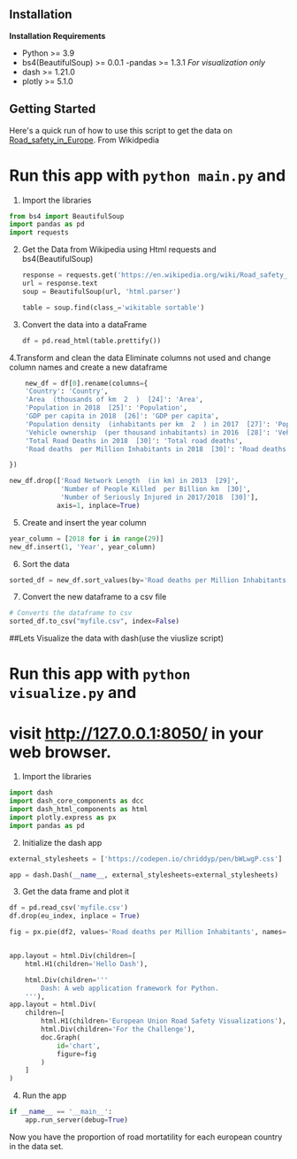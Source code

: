 
## Installation

**Installation Requirements**
- Python >= 3.9
- bs4(BeautifulSoup) >= 0.0.1
-pandas >= 1.3.1
*For visualization only*
- dash >= 1.21.0
- plotly >= 5.1.0



## Getting Started

Here's a quick run of how to use this script to get the data on 
[Road_safety_in_Europe](https://en.wikipedia.org/wiki/Road_safety_in_Europe). From Wikidpedia
# Run this app with `python main.py` and

1. Import the libraries
  ```python
  from bs4 import BeautifulSoup
  import pandas as pd
  import requests

  ```

2. Get the Data from Wikipedia using Html requests and bs4(BeautifulSoup)
	```python
	response = requests.get('https://en.wikipedia.org/wiki/Road_safety_in_Europe')
	url = response.text
	soup = BeautifulSoup(url, 'html.parser')
	
	table = soup.find(class_='wikitable sortable')
   ```
3. Convert the data into a dataFrame
	```python
	df = pd.read_html(table.prettify())			
	```
4.Transform and clean the data 
  Eliminate columns not used and change column names and create a new dataframe
```python
  	new_df = df[0].rename(columns={
    'Country': 'Country',
    'Area  (thousands of km  2  )  [24]': 'Area',
    'Population in 2018  [25]': 'Population',
    'GDP per capita in 2018  [26]': 'GDP per capita',
    'Population density  (inhabitants per km  2  ) in 2017  [27]': 'Population density',
    'Vehicle ownership  (per thousand inhabitants) in 2016  [28]': 'Vehicle ownership',
    'Total Road Deaths in 2018  [30]': 'Total road deaths',
    'Road deaths  per Million Inhabitants in 2018  [30]': 'Road deaths per Million Inhabitants',

})

new_df.drop(['Road Network Length  (in km) in 2013  [29]',
             'Number of People Killed  per Billion km  [30]',
             'Number of Seriously Injured in 2017/2018  [30]'],
            axis=1, inplace=True)
```
5. Create and insert the year column
```python
year_column = [2018 for i in range(29)]
new_df.insert(1, 'Year', year_column)
```

6. Sort the data
```python
sorted_df = new_df.sort_values(by='Road deaths per Million Inhabitants')


```

7. Convert the new dataframe to a csv file
```python
# Converts the dataframe to csv
sorted_df.to_csv("myfile.csv", index=False)
```

##Lets Visualize the data with dash(use the viuslize script)

# Run this app with `python visualize.py` and
# visit http://127.0.0.1:8050/ in your web browser.

1. Import the libraries
```python
import dash
import dash_core_components as dcc
import dash_html_components as html
import plotly.express as px
import pandas as pd
```

2. Initialize the dash app
```python
external_stylesheets = ['https://codepen.io/chriddyp/pen/bWLwgP.css']

app = dash.Dash(__name__, external_stylesheets=external_stylesheets)
```

3. Get the data frame and plot it
```python
df = pd.read_csv('myfile.csv')
df.drop(eu_index, inplace = True)

fig = px.pie(df2, values='Road deaths per Million Inhabitants', names='Country', title='Road deaths per Million Inhabitants')


app.layout = html.Div(children=[
    html.H1(children='Hello Dash'),

    html.Div(children='''
        Dash: A web application framework for Python.
    '''),
app.layout = html.Div(
    children=[
        html.H1(children='European Union Road Safety Visualizations'),
        html.Div(children='For the Challenge'),
        doc.Graph(
            id='chart',
            figure=fig
        )
    ]
)
```

4. Run the app
```python
if __name__ == '__main__':
    app.run_server(debug=True)
```

Now you have the proportion of road mortatility for each european country in the data set.